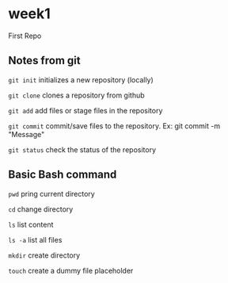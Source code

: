 # week1
First Repo

## Notes from git

`git init` initializes a new repository (locally)

`git clone` clones a repository from github

`git add` add files or stage files in the repository

`git commit` commit/save files to the repository. Ex: git commit -m "Message"

`git status` check the status of the repository

## Basic Bash command

`pwd` pring current directory

`cd` change directory

`ls` list content

`ls -a` list all files

`mkdir` create directory

`touch` create a dummy file placeholder
